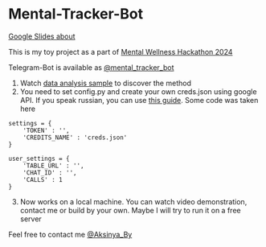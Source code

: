 # Mental-Tracker-Bot

[Google Slides about](https://docs.google.com/presentation/d/1b7DhCISRSmB6D8AlWGvF0qDPpCttXjrKir6g-1Omfq8/edit?usp=sharing)

This is my toy project as a part of [Mental Wellness Hackathon 2024](https://hackformental.com/)

Telegram-Bot is available as [@mental_tracker_bot](http://t.me/mental_tracker_bot)

1. Watch [data analysis sample](https://github.com/Aksinya-Bykova/Mental-Tracker-Telegram-Bot/blob/main/samples/Data-Analysis-Sample.ipynb) to discover the method
2. You need to set config.py and create your own creds.json using google API. If you speak russian, you can use [this guide](https://youtu.be/JByWnTMH3WU?si=19gcaMPC_u9BfxJT). Some code was taken here
```
settings = {
    'TOKEN' : '',
    'CREDITS_NAME' : 'creds.json'
}
```

```
user_settings = {
    'TABLE_URL' : '',
    'CHAT_ID' : '',
    'CALLS' : 1
}
```
3. Now works on a local machine. You can watch video demonstration, contact me or build by your own. Maybe I will try to run it on a free server
   
Feel free to contact me [@Aksinya_By](https://t.me/Aksinya_By)
